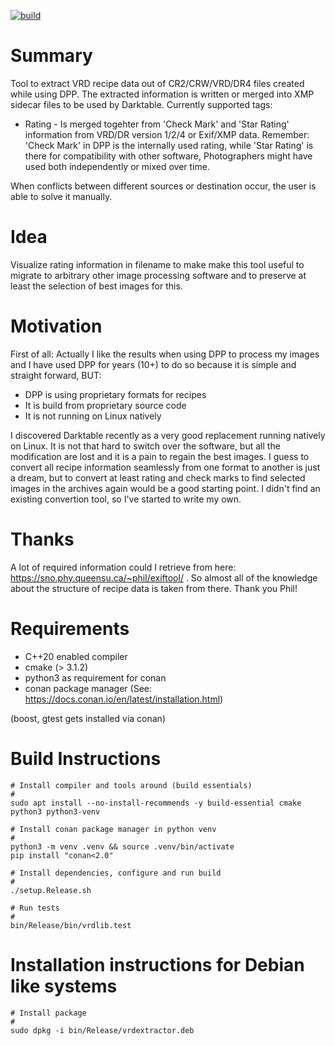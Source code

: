 [![build](https://github.com/user4223/vrd-extractor/actions/workflows/build.yml/badge.svg)](https://github.com/user4223/vrd-extractor/actions/workflows/build.yml)

# Summary
Tool to extract VRD recipe data out of CR2/CRW/VRD/DR4 files created while 
using DPP. The extracted information is written or merged into XMP sidecar files to be used
by Darktable. Currently supported tags:

* Rating - Is merged togehter from 'Check Mark' and 'Star Rating' 
  information from VRD/DR version 1/2/4 or Exif/XMP data.
  Remember: 'Check Mark' in DPP is the internally used rating, while
  'Star Rating' is there for compatibility with other software, 
  Photographers might have used both independently or mixed over time.

When conflicts between different sources or destination occur, 
the user is able to solve it manually.

# Idea
Visualize rating information in filename to make make this tool useful to migrate
to arbitrary other image processing software and to preserve at least the selection
of best images for this.

# Motivation
First of all: Actually I like the results when using DPP to process my images and I
have used DPP for years (10+) to do so because it is simple and straight forward, BUT:

* DPP is using proprietary formats for recipes
* It is build from proprietary source code
* It is not running on Linux natively

I discovered Darktable recently as a very good replacement running 
natively on Linux. It is not that hard to switch over the software, 
but all the modification are lost and it is a pain to regain the best images. 
I guess to convert all recipe information seamlessly from one format to another is just 
a dream, but to convert at least rating and check marks to find selected images 
in the archives again would be a good starting point. I didn't find an existing 
convertion tool, so I've started to write my own.

# Thanks
A lot of required information could I retrieve from
here: https://sno.phy.queensu.ca/~phil/exiftool/ . So almost all of the 
knowledge about the structure of recipe data is taken from there. Thank you Phil!

# Requirements

* C++20 enabled compiler
* cmake (> 3.1.2)  
* python3 as requirement for conan
* conan package manager (See: https://docs.conan.io/en/latest/installation.html)

(boost, gtest gets installed via conan)

# Build Instructions
```
# Install compiler and tools around (build essentials)
#
sudo apt install --no-install-recommends -y build-essential cmake python3 python3-venv

# Install conan package manager in python venv
#
python3 -m venv .venv && source .venv/bin/activate
pip install "conan<2.0"

# Install dependencies, configure and run build
#
./setup.Release.sh

# Run tests
#
bin/Release/bin/vrdlib.test
```

# Installation instructions for Debian like systems
```
# Install package
#
sudo dpkg -i bin/Release/vrdextractor.deb
```

